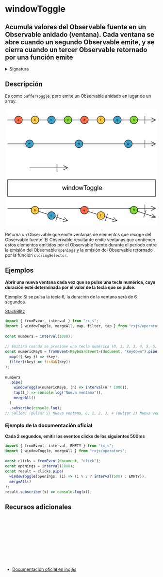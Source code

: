 # windowToggle

<h2 class="subtitle"> Acumula valores del Observable fuente en un Observable anidado (ventana). Cada ventana se abre cuando un segundo Observable emite, y se cierra cuando un tercer Observable retornado por una función emite
</h2>

<details>
<summary>Signatura</summary>

### Firma

`windowToggle<T, O>(openings: Observable<O>, closingSelector: (openValue: O) => Observable<any>): OperatorFunction<T, Observable<T>>`

### Parámetros

<table>
<tr><td>openings</td><td>Un observable de notificaciones para abrir nuevas ventanas.</td></tr>
<tr><td>closingSelector</td><td>Una función que recibe el valor emitido por el Observable <code>openings</code> y retorna un Observable que, cuando emite (ya sea una notificación <code>next</code> o <code>complete</code>), señala que la ventana asociado debe cerrarse.</td></tr>
</table>

### Retorna

`OperatorFunction<T, Observable<T>>`: Un Observable de ventanas, que son Observables de valores.

</details>

## Descripción

Es como `bufferToggle`, pero emite un Observable anidado en lugar de un array.

<img src="assets/images/marble-diagrams/transformation/windowToggle.png" alt="Diagrama de canicas del operador windowToggle">

Retorna un Observable que emite ventanas de elementos que recoge del Observable fuente. El Observable resultante emite ventanas que contienen estos elementos emitidos por el Observable fuente durante el periodo entre la emisión del Observable `openings` y la emisión del Observable retornado por la función `closingSelector`.

## Ejemplos

**Abrir una nueva ventana cada vez que se pulse una tecla numérica, cuya duración esté determinada por el valor de la tecla que se pulse.**

Ejemplo: Si se pulsa la tecla 6, la duración de la ventana será de 6 segundos.

<a target="_blank" href="https://stackblitz.com/edit/rxjs-windowtoggle-1?file=index.ts">StackBlitz</a>

```typescript
import { fromEvent, interval } from "rxjs";
import { windowToggle, mergeAll, map, filter, tap } from "rxjs/operators";

const number$ = interval(1000);

// Emitirá cuando se presione una tecla numérica (0, 1, 2, 3, 4, 5, 6, 7, 8 o 9)
const numericKey$ = fromEvent<KeyboardEvent>(document, "keydown").pipe(
  map(({ key }) => +key),
  filter((key) => !isNaN(key))
);

number$
  .pipe(
    windowToggle(numericKey$, (n) => interval(n * 1000)),
    tap((_) => console.log("Nueva ventana")),
    mergeAll()
  )
  .subscribe(console.log);
// Salida: (pulsar 5) Nueva ventana, 0, 1, 2, 3, 4 (pulsar 2) Nueva ventana, 5, 6
```

### Ejemplo de la documentación oficial

**Cada 2 segundos, emitir los eventos clicks de los siguientes 500ms**

```javascript
import { fromEvent, interval, EMPTY } from "rxjs";
import { windowToggle, mergeAll } from "rxjs/operators";

const clicks = fromEvent(document, "click");
const openings = interval(1000);
const result = clicks.pipe(
  windowToggle(openings, (i) => (i % 2 ? interval(500) : EMPTY)),
  mergeAll()
);
result.subscribe((x) => console.log(x));
```

<div class="page-footer">

## Recursos adicionales

<a target="_blank" href="https://github.com/ReactiveX/rxjs/blob/master/src/internal/operators/windowToggle.ts">
<svg>
  <use xlink:href="/assets/icons/source.svg#source-code"></use>
</svg>
</a>
</div>

- <a target="_blank" href="https://rxjs.dev/api/operators/windowToggle">Documentación oficial en inglés</a>
